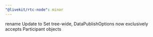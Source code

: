 ```yaml
---
"@livekit/rtc-node": minor
---
```


rename Update to Set tree-wide, DataPublishOptions now exclusively accepts Participant objects
